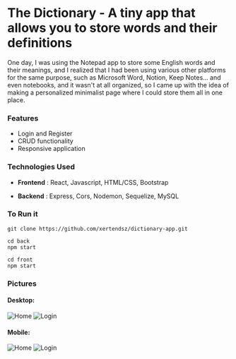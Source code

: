 
# The Dictionary - A tiny app that allows you to store words and their definitions

One day, I was using the Notepad app to store some English words and their meanings, and I realized that I had been using various other platforms for the same purpose, such as Microsoft Word, Notion, Keep Notes... and even notebooks, and it wasn't at all organized, so I came up with the idea of making a personalized minimalist page where I could store them all in one place.

### Features
- Login and Register
- CRUD functionality
- Responsive application

### Technologies Used

- **Frontend** : React, Javascript, HTML/CSS, Bootstrap

- **Backend** : Express, Cors, Nodemon, Sequelize, MySQL

### To Run it
```
git clone https://github.com/xertendsz/dictionary-app.git
```
```
cd back
npm start
```
```
cd front
npm start
```

### Pictures
#### Desktop:<br>
![Home](https://github.com/xertendsz/dictionary-app/blob/main/images/home-d.png)
![Login](https://github.com/xertendsz/dictionary-app/blob/main/images/log-d.png)

#### Mobile:<br>
![Home](https://github.com/xertendsz/dictionary-app/blob/main/images/home-m.png)
![Login](https://github.com/xertendsz/dictionary-app/blob/main/images/log-m.png)
